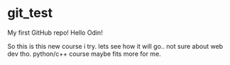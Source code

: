 # git_test
My first GitHub repo!
Hello Odin!

So this is this new course i try. lets see how it will go..
not sure about web dev tho. python/c++ course maybe fits more for me. 
